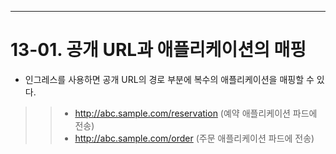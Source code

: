 ----

# 13-01. 공개 URL과 애플리케이션의 매핑

+ 인그레스를 사용하면 공개 URL의 경로 부분에 복수의 애플리케이션을 매핑할 수 있다.

>   > - http://abc.sample.com/reservation (예약 애플리케이션 파드에 전송)
>   > - http://abc.sample.com/order (주문 애플리케이션 파드에 전송)
